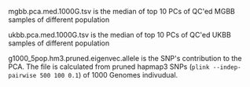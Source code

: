 mgbb.pca.med.1000G.tsv is the median of top 10 PCs of QC'ed MGBB samples of different population

ukbb.pca.med.1000G.tsv is the median of top 10 PCs of QC'ed UKBB samples of different population

g1000_5pop.hm3.pruned.eigenvec.allele is the SNP's contribution to the PCA. The file is calculated from pruned hapmap3 SNPs (`plink --indep-pairwise 500 100 0.1`) of 1000 Genomes indivudual. 

